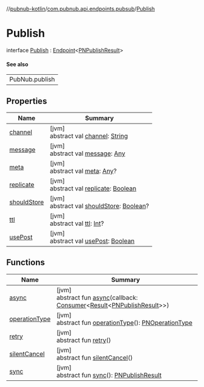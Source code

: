//[pubnub-kotlin](../../../index.md)/[com.pubnub.api.endpoints.pubsub](../index.md)/[Publish](index.md)

# Publish

interface [Publish](index.md) : [Endpoint](../../com.pubnub.api/-endpoint/index.md)&lt;[PNPublishResult](../../../../pubnub-core/pubnub-core-api/pubnub-core-api/com.pubnub.api.models.consumer/-p-n-publish-result/index.md)&gt; 

#### See also

| |
|---|
| PubNub.publish |

## Properties

| Name | Summary |
|---|---|
| [channel](channel.md) | [jvm]<br>abstract val [channel](channel.md): [String](https://kotlinlang.org/api/latest/jvm/stdlib/kotlin/-string/index.html) |
| [message](message.md) | [jvm]<br>abstract val [message](message.md): [Any](https://kotlinlang.org/api/latest/jvm/stdlib/kotlin/-any/index.html) |
| [meta](meta.md) | [jvm]<br>abstract val [meta](meta.md): [Any](https://kotlinlang.org/api/latest/jvm/stdlib/kotlin/-any/index.html)? |
| [replicate](replicate.md) | [jvm]<br>abstract val [replicate](replicate.md): [Boolean](https://kotlinlang.org/api/latest/jvm/stdlib/kotlin/-boolean/index.html) |
| [shouldStore](should-store.md) | [jvm]<br>abstract val [shouldStore](should-store.md): [Boolean](https://kotlinlang.org/api/latest/jvm/stdlib/kotlin/-boolean/index.html)? |
| [ttl](ttl.md) | [jvm]<br>abstract val [ttl](ttl.md): [Int](https://kotlinlang.org/api/latest/jvm/stdlib/kotlin/-int/index.html)? |
| [usePost](use-post.md) | [jvm]<br>abstract val [usePost](use-post.md): [Boolean](https://kotlinlang.org/api/latest/jvm/stdlib/kotlin/-boolean/index.html) |

## Functions

| Name | Summary |
|---|---|
| [async](../-signal/index.md#-508879645%2FFunctions%2F51989805) | [jvm]<br>abstract fun [async](../-signal/index.md#-508879645%2FFunctions%2F51989805)(callback: [Consumer](https://docs.oracle.com/javase/8/docs/api/java/util/function/Consumer.html)&lt;[Result](../../../../pubnub-gson/com.pubnub.api.v2.callbacks/-result/index.md)&lt;[PNPublishResult](../../../../pubnub-core/pubnub-core-api/pubnub-core-api/com.pubnub.api.models.consumer/-p-n-publish-result/index.md)&gt;&gt;) |
| [operationType](../../com.pubnub.api.endpoints.push/-remove-channels-from-push/index.md#1414065386%2FFunctions%2F51989805) | [jvm]<br>abstract fun [operationType](../../com.pubnub.api.endpoints.push/-remove-channels-from-push/index.md#1414065386%2FFunctions%2F51989805)(): [PNOperationType](../../../../pubnub-core/pubnub-core-api/pubnub-core-api/com.pubnub.api.enums/-p-n-operation-type/index.md) |
| [retry](../../com.pubnub.api.endpoints.push/-remove-channels-from-push/index.md#2020801116%2FFunctions%2F51989805) | [jvm]<br>abstract fun [retry](../../com.pubnub.api.endpoints.push/-remove-channels-from-push/index.md#2020801116%2FFunctions%2F51989805)() |
| [silentCancel](../../com.pubnub.api.endpoints.push/-remove-channels-from-push/index.md#-675955969%2FFunctions%2F51989805) | [jvm]<br>abstract fun [silentCancel](../../com.pubnub.api.endpoints.push/-remove-channels-from-push/index.md#-675955969%2FFunctions%2F51989805)() |
| [sync](../../com.pubnub.api.endpoints.push/-remove-channels-from-push/index.md#40193115%2FFunctions%2F51989805) | [jvm]<br>abstract fun [sync](../../com.pubnub.api.endpoints.push/-remove-channels-from-push/index.md#40193115%2FFunctions%2F51989805)(): [PNPublishResult](../../../../pubnub-core/pubnub-core-api/pubnub-core-api/com.pubnub.api.models.consumer/-p-n-publish-result/index.md) |
